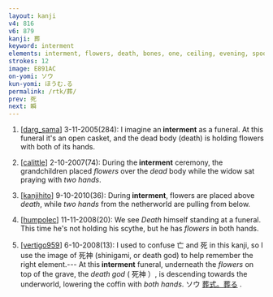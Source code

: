 ```yaml
---
layout: kanji
v4: 816
v6: 879
kanji: 葬
keyword: interment
elements: interment, flowers, death, bones, one, ceiling, evening, spoon, sitting on the ground, two hands
strokes: 12
image: E891AC
on-yomi: ソウ
kun-yomi: ほうむ.る
permalink: /rtk/葬/
prev: 死
next: 瞬
---
```


1) [<a href="http://kanji.koohii.com/profile/darg_sama">darg_sama</a>] 3-11-2005(284): I imagine an<strong> interment</strong> as a funeral. At this funeral it&#039;s an open casket, and the dead body (death) is holding flowers with both of its hands.

2) [<a href="http://kanji.koohii.com/profile/calittle">calittle</a>] 2-10-2007(74): During the<strong> interment</strong> ceremony, the grandchildren placed <em>flowers</em> over the <em>dead</em> body while the widow sat praying with <em>two hands</em>.

3) [<a href="http://kanji.koohii.com/profile/kanjihito">kanjihito</a>] 9-10-2010(36): During<strong> interment</strong>, flowers are placed above <em>death</em>, while <em>two hands</em> from the netherworld are pulling from below.

4) [<a href="http://kanji.koohii.com/profile/humpolec">humpolec</a>] 11-11-2008(20): We see <em>Death</em> himself standing at a funeral. This time he&#039;s not holding his scythe, but he has <em>flowers</em> in both hands.

5) [<a href="http://kanji.koohii.com/profile/vertigo959">vertigo959</a>] 6-10-2008(13): I used to confuse 亡 and 死 in this kanji, so I use the image of 死神 (shinigami, or death god) to help remember the right element.--- At this<strong> interment</strong> funeral, underneath the <em>flowers</em> on top of the grave, the <em>death god</em> ( 死神 ）, is descending towards the underworld, lowering the coffin with <em>both hands</em>. ソウ <a href="midori://search?text=葬式。葬る">葬式。葬る</a> .


